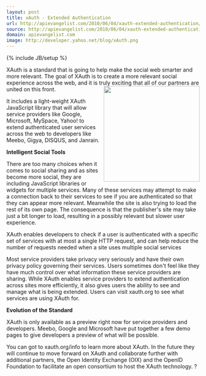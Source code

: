 ```yaml
---
layout: post
title: xAuth - Extended Authentication
url: http://apievangelist.com/2010/06/04/xauth-extended-authentication/
source: http://apievangelist.com/2010/06/04/xauth-extended-authentication/
domain: apievangelist.com
image: http://developer.yahoo.net/blog/xAuth.png
---
```

{% include JB/setup %}<p>XAuth is a standard that is going to help make the social web smarter and more relevant. The goal of XAuth is to create a more relevant social experience across the web, and it is truly exciting that all of our partners are united on this front.<img title="xAuth" src="http://developer.yahoo.net/blog/xAuth.png" alt="" width="250" align="right" /><p></p>
It includes a light-weight XAuth JavaScript library that will allow service providers like Google, Microsoft, MySpace, Yahoo! to extend authenticated user services across the web to developers like Meebo, Gigya, DISQUS, and Janrain.<p></p>
<strong>Intelligent Social Tools</strong><p></p>
There are too many choices when it comes to social sharing and as sites become more social, they are including JavaScript libraries or widgets for multiple services. Many of these services may attempt to make a connection back to their services to see if you are authenticated so that they can appear more relevant. Meanwhile the site is also trying to load the rest of its own page. The consequence is that the publisher's site may take just a bit longer to load, resulting in a possibly relevant but slower user experience.<p></p>
XAuth enables developers to check if a user is authenticated with a specific set of services with at most a single HTTP request, and can help reduce the number of requests needed when a site uses multiple social services<p></p>
Most service providers take privacy very seriously and have their own privacy policy governing their services. Users sometimes don't feel like they have much control over what information these service providers are sharing. While XAuth enables service providers to extend authentication across sites more efficiently, it also gives users the ability to see and manage what is being extended. Users can visit xauth.org to see what services are using XAuth for.<p></p>
<strong>Evolution of the Standard</strong><p></p>
XAuth is only available as a preview right now for service providers and developers. Meebo, Google and Microsoft have put together a few demo pages to give developers a preview of what will be possible.<p></p>
You can got to xauth.org/info to learn more about XAuth. In the future they will continue to move forward on XAuth and collaborate further with additional partners, the Open Identity Exchange (OIX) and the OpenID Foundation to facilitate an open consortium to host the XAuth technology.
?</p>
